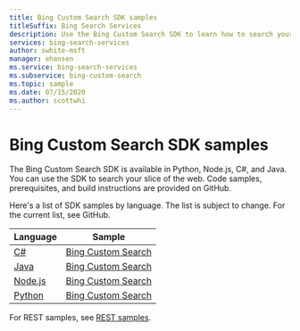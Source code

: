 ```yaml
---
title: Bing Custom Search SDK samples
titleSuffix: Bing Search Services
description: Use the Bing Custom Search SDK to learn how to search your slice of the web.
services: bing-search-services
author: swhite-msft
manager: ehansen
ms.service: bing-search-services
ms.subservice: bing-custom-search
ms.topic: sample
ms.date: 07/15/2020
ms.author: scottwhi
---
```


# Bing Custom Search SDK samples

The Bing Custom Search SDK is available in Python, Node.js, C#, and Java. You can use the SDK to search your slice of the web. Code samples, prerequisites, and build instructions are provided on GitHub. 

Here's a list of SDK samples by language. The list is subject to change. For the current list, see GitHub.

|Language|Sample
|-|-
|<a href="https://github.com/microsoft/bing-search-dotnet-samples/tree/main/rest" target="_blank">C#</a>|<a href="https://github.com/microsoft/bing-search-dotnet-samples/blob/main/rest/BingWebSearchV7.cs" target="_blank">Bing Custom Search</a>
|<a href="https://github.com/Azure-Samples/cognitive-services-java-sdk-samples" target="_blank">Java</a>|<a href="https://github.com/microsoft/bing-search-java-samples/blob/main/rest/BingWebSearchV7.java" target="_blank">Bing Custom Search</a>
|<a href="https://github.com/Azure-Samples/cognitive-services-node-sdk-samples" target="_blank">Node.js</a>|<a href="https://github.com/microsoft/bing-search-nodejs-samples/blob/main/rest/BingWebSearchV7.js" target="_blank">Bing Custom Search</a>
|<a href="https://github.com/Azure-Samples/cognitive-services-python-sdk-samples" target="_blank">Python</a>|<a href="https://github.com/microsoft/bing-search-python-samples/blob/main/rest/BingWebSearchV7.py" target="_blank">Bing Custom Search</a>

For REST samples, see [REST samples](rest-samples.md).